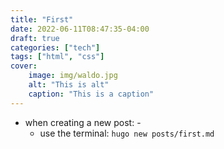 ```yaml
---
title: "First"
date: 2022-06-11T08:47:35-04:00
draft: true
categories: ["tech"]
tags: ["html", "css"]
cover:
    image: img/waldo.jpg
    alt: "This is alt"
    caption: "This is a caption"
---
```


- when creating a new post: -
    - use the terminal: `hugo new posts/first.md`

